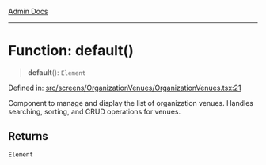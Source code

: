 [Admin Docs](/)

***

# Function: default()

> **default**(): `Element`

Defined in: [src/screens/OrganizationVenues/OrganizationVenues.tsx:21](https://github.com/PalisadoesFoundation/talawa-admin/blob/main/src/screens/OrganizationVenues/OrganizationVenues.tsx#L21)

Component to manage and display the list of organization venues.
Handles searching, sorting, and CRUD operations for venues.

## Returns

`Element`
